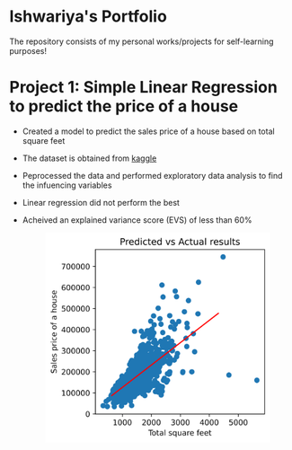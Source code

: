 # Ishwariya's Portfolio
The repository consists of my personal works/projects for self-learning purposes!

# Project 1: Simple Linear Regression to predict the price of a house

* Created a model to predict the sales price of a house based on total square feet
* The dataset is obtained from [kaggle](https://www.kaggle.com/c/house-prices-advanced-regression-techniques)
* Peprocessed the data and performed exploratory data analysis to find the infuencing variables
* Linear regression did not perform the best
* Acheived an explained variance score (EVS) of less than 60%
   
    <p align="center">
    <img src="https://github.com/ishriya/Ishwariya_Portfolio/blob/main/images/LinearReg.png" alt="drawing" width="400"/>
    <p>
